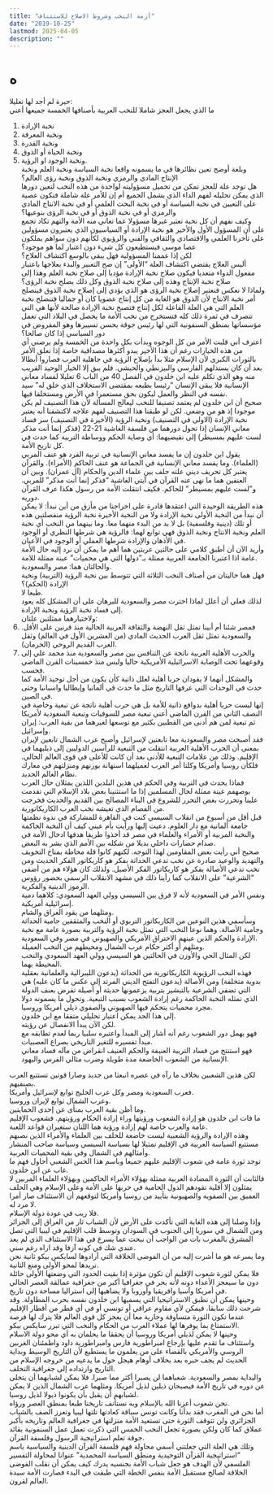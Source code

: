 ```yaml
---
title: "أزمة النخب وشروط الاصلاح للاستئناف"
date: "2019-10-25"
lastmod: 2025-04-05
description: ""
---
```

# **ه**

حيرة لم أجد لها تعليلا:  
ما الذي يجعل العجز شاملا للنخب العربية بأصنافها الخمسة جميعها أعني  
1. نخبة الإرادة  
2. ونخبة المعرفة  
3. ونخبة القدرة  
4. ونخبة الحياة أو الذوق  
5. ونخبة الوجود او الرؤية.  
وبلغة أوضح تعين نظائرها في ما يسمونه واقعا نخبة السياسة ونخبة العلم ونخبة الإنتاج المادي والرمزي ونخبة الذوق ونخبة رؤى العالم؟  
هل توجد علة للعجز تمكن من تحميل مسؤوليته لواحدة من هذه النخب لتعين دورها الذي يمكن تحليله لفهم الداء الذي يشمل الجميع أم إن للأمر علة شاملة فتكون عصية على التعيين في نخبة السياسة أو في نخبة البحث العلمي أو في نخبة الانتاج المادي والرمزي أو في نخبة الذوق أو في نخبة الرؤى بنوعيها؟  
وكيف نفهم أن كل نخبة تعتبر غيرها مسؤولا عما تعاني منه الأمة والتهم تكاد تجمع على أن المسؤول الأول والأخير هو نخبة الإرادة أو السياسيون الذي يعتبرون مسؤولين على تأخرنا العلمي والاقتصادي والثقافي والفني والرؤيوي لكأنهم دون سواهم يملكون عصا موسى فيستطيعون كل شيء دون اعتبار لما هو موجود؟  
لكن إذا عممنا المسؤولية فهل يبقى بالوسع اكتشاف العلاج؟  
أليس العلاج يقتضي اكتشاف العلة “الأولى” إن صح التعبير والبدء بعلاجها باعتبار مفعول الدواء متعديا فيكون صلاح نخبة الإرادة مؤديا إلى صلاح نخبة العلم وهذا إلى صلاح نخبة الإنتاج وهذه إلى صلاح نخبة الذوق وكل ذلك يصلح نخبة الرؤى؟  
ولماذا لا نعكس فنعتبر إصلاح نخبة الرؤى هو الذي يؤدي إلى إصلاح نخبة الذوق فينصلح أمر نخبة الانتاج لأن الذوق هو الغاية من كل إنتاج عضويا كان أو جماليا فتنصلح نخبة العلم التي هي العلة الفاعلة لكل إنتاج فتصبح نخبة الإرادة صالحة لأنها هي التي تتصرف في ثمرة ذلك كله فتستخرج من نخب الأمة ما يحصل في البلاد التي تعمل مؤسساتها بمنطق السنفونية التي لها رئيس جوقة يحسن تسييرها وهو المفروض في دور السياسي إذا كان صالحا؟  
اعترف أني قلبت الأمر من كل الوجوه وبدأت بكل واحدة من الخمسة ولم يرضني أي من هذه الخيارات رغم أن هذا الأخير يبدو أكثرها مصداقية خاصة إذا تعلق الأمر بالثورات الكبرى لأن الإسلام مثلا بدأ بإصلاح الرؤية في جاهلية العرب فصاروا أبطالا بعد أن كان يستذلهم الفارسي والبيزنطي والحبشي. فلم يبق إلا الخيار الوحيد القريب منه وهو الذي تكلم عليه ابن خلدون في الفصل 40 من الباب 6 تعليلا لفساد معاني الإنسانية فلا يبقى الإنسان “رئيسا بطبعه بمقتضى الاستخلاف الذي خلق له” سيد نفسه في النظر والعمل ليكون بحق مستعمرا في الأرض ومستخلفا فيها.  
صحيح أن ابن خلدون لم يعتمد تصنيفا للنخب ليعالج المسألة لأن هذا التصنيف لم يكن موجودا إذ هو من وضعي. لكن لو طبقنا هذا التصنيف لفهم علاجه لاكتشفنا أنه يعتبر نخبة الإرادة (الاولى في التصنيف) ونخبة الرؤية (الأخيرة في التصنيف) سر فساد معاني الإنسان إذا تحول دورهما من فلسفة الغاشية 21-22 (فذكر إنما أنت مذكر لست عليهم بمسيطر) إلى نقيضيهما: أي وصاية الحكم ووساطة التربية كما حدث في كل تاريخ الأمة.  
يقول ابن خلدون إن ما يفسد معاني الإنسانية في تربية الفرد هو عنف المربي (العلماء). وما يفسد معاني الإنسانية في الجماعة هو عنف الحاكم (الأمراء). والقرآن يعتبر كل تحريف ديني علته حلف بين علماء الدين والحكام (آل عمران). وبين أن العنفين هما ما نهى عنه القرآن في آيتي الغاشية “فذكر إنما أنت مذكر” للمربي. و”لست عليهم بمسيطر” للحاكم. فكيف انتقلت الأمة من رسول هكذا عرف القرآن دوريه.  
هذه الطريقة الوحيدة التي اعتقدها قادرة على اخراجنا من مأزق من أين نبدأ: لا يمكن أن نبدأ من النخبة الأولى نخبة الإرادة ولا من النخبة الأخيرة نخبة الرؤية منفصلتين هذه أو تلك (دينية وفلسفية) بل لا بد من البدء منهما معا. وما بينهما من النخب أي نخبة العلم ونخبة الانتاج ونخبة الذوق فهي توابع لهما: فالرؤية هي شرطها النظري أو الوجود في الأذهان والإرادة شرطها العملي أو الوجود في الأعيان.  
وأريد الآن أن أطبق كلامي على حالتين عربتين هما أهم ما يمكن أن نرد إليه حال الأمة عامة اذا اعتبرنا الجامعة العربية ممثلة بـ”دولها التي هي محميات” عينة ممثلة للامة.  
والحالتان هما: مصر والسعودية.  
فهل هما خاليتان من أصناف النخب الثلاثة التي تتوسط بين نخبة الرؤية (التربية) ونخبة الإرادة (الحكم)؟  
طبعا لا.  
لذلك فعلي أن أعلل لماذا اخترت مصر والسعودية للبرهان على أن المشكل كله يعود إلى فساد نخبة الرؤية ونخبة الإرادة.  
ولاختيارهما ممثلتين علتان:  
1. فمصر شئنا أم أبينا تمثل ثقل النهضة والثقافة العربية الحالية منذ قرنين على الأقل. والسعودية تمثل ثقل العرب الحديث المادي (من العشرين الأول في العالم) وثقل العرب القديم الروحي (الحرمان).  
2. والحرب الأهلية العربية ناتجة عن التنافس بين مصر والسعودية منذ محمد علي إلى وقوعهما تحت الوصاية الاسرائيلية الأمريكية حاليا وليس منذ خمسينات القرن الماضي فحسب.  
والمشكل أنهما لا يقودان حربا أهلية لعلل ذاتية كأن يكون من أجل توحيد الأمة كما حدث في الوحدات التي عرفها التاريخ مثل ما حدث في ألمانيا وإيطاليا واسبانيا وحتى في الصين.  
إنها ليست حربا أهلية بدوافع ذاتية للأمة بل هي حرب أهلية ناتجة عن تبعية وخاصة في النصف الثاني من القرن الماضي أعني تبعية مصر للسوفيات وتبعية السعودية لأمريكا ثم تبعية لمن هم أدنى من القطبين بكثير مع توسعها لغيرهما من بقية العرب: إيران وإسرائيل.  
فقد أصبحت مصر والسعودية معا تابعتين لإسرائيل وأصبح عرب الشمال تابعين لإيران بمعنى أن الحرب الأهلية العربية انتقلت من التبعية للرأسين الدوليين إلى ذيليهما في الإقليم. وذلك من علامات التبعية للأدنى بعد أن كانت للأعلى في قوى العالم الحالي. فلكأن روسيا وأمريكا وكلتا أمر العرب لعميلهما استهانة بوزنهم ومنزلتهم في معارك نظام العالم الجديد.  
فماذا يحدث في التربية وفي الحكم في هذين البلدين اللذين يمثلان حال العرب بوصهفم عينة ممثلة لحال المسلمين إذا ما استثنينا بعض بلاد الإسلام التي تقدمت علينا وتحررت بعض التحرر للشروع في البناء المصالح بين القديم والحديث فخرجت من الفصام الذي تعيشه نخب العرب الكاريكاتورية.  
قبل أقل من أسبوع من انقلاب السيسي كنت في القاهرة للمشاركة في ندوة نظمتها جامعة ألمانية مع دار العلوم. دعيت إليها ورأيت بأم عيني كيف أن النخبة الحاكمة والنخبة المربية أو الأمراء والعلماء في مصر قد أخذوا طريقا هدفها ادخال الأمة في صدام حضارات داخلي بديلا من شكله بين الأمم الذي بشر به البعض.  
صحيح أني رأيت بعض المقاومين لهذا التوجه. لكنهم كانوا قلة محاطة بمناخ التخويف والتهديد والوعيد صادرة عن نخب تدعي الحداثة بفكر هو كاريكاتور الفكر الحديث ومن نخب تدعي الأصالة بفكر هو كاريكاتور الفكر الأصيل. ولذلك كان هؤلاء هم من أضفى “الشرعية” على الانقلاب كما رأينا ذلك في مشهد الانقلاب الرسمي بحضور رؤوس الرموز الدينية والفكرية.  
ونفس الأمر في السعودية لأنه لا فرق بين السيسي وولي العهد السعودي: كلاهما دمية إسرائيلية أمريكية.  
ومثلهما من يقود العراق والشام.  
وسأسمي هذين النوعين من الكاريكاتور التربوي أو النخب والمثقفين جامية الحداثة وجامية الأصالة. وهما نوعا النخب التي تمثل نخبة الرؤية والتربية بصورة عامة مع نخبة الإرادة والحكم الذين عينهم الاختراق الأمريكي والصهيوني في مصر وفي السعودية.  
ومثلهم أو أكثر حكام عرب الشمال ومحيطهم من النخب العميلة.  
لكن المثال الحي والأوزن في الحالتين هو السيسي وولي العهد السعودي والنخب المحيطة بهما.  
فهذه النخب الرؤيوية الكاريكاتورية من الحداثة (يدعون الليبرالية والعلمانية بعقلية بدوية متخلفة) ومن الأصالة (يدعون التفتح الديني المرتد إلى عكس ما كان عليه) هي التي تضفي الشرعية بالتبشير بتربية يزعمونها حديثة أو أصيلة تفرض بعنف الدولة الذي تمثله النخبة الحاكمة رغم إرادة الشعوب بسبب التبعية. وتحول ما يسمونه دولا مجرد محميات يتحكم فيها الصهيوني والصفوي ذيلي أمريكا وروسيا.  
إلى هذا الحد يمكن اعتبار تحليلي متفقا مع ابن خلدون.  
لكن الآن يبدأ الانفصال عن رؤيته.  
فهو يهمل دور الشعوب رغم أنه أشار إلى المبدأ واعتبره سلبيا ربما لعدم تطابقه مع مبدأ تفسيره للتغير التاريخي بصراع العصبيات.  
فهو استنتج من فساد التربية العنيفة والحكم العنيف انقراض من مآله فساد معاني الإنسانية من الشعوب الخاضعة مدة طويلة وضرب مثالي الفرس واليهود.

لكن هذين الشعبين بخلاف ما رآه في عصره انبعثا من جديد وصارا قوتين تستتبع العرب بصنفيهم.  
فعرب السعودية ومصر وكل عرب الخليج توابع لإسرائيل وأمريكا.  
وعرب الشمال توابع لإيران وروسيا.  
وما أظن بقية العرب بمنأى عن إحدى الحمايتين.  
ما فات ابن خلدون هو إرادة الشعوب ورؤيتها وراء إرادة الحكام ورؤيتهم. فشعوب الإقليم عامة والعرب خاصة لهم إرادة ورؤية هما اللتان ستغيران قواعد اللعبة.  
وهذه الإرادة والرؤية الشعبية ليست خاضعة للحلف بين العلماء والأمراء الذين نصبهم مستتبع السياسة العربية في الإقليم تمثيلا لها بسياسة السيسي وسياسة صاحب المنشار وأمثالهم في الشمال وفي بقية المحميات العربية.  
توجد ثورة عامة في شعوب الإقليم عليهم جميعا وباسم هذا الحس الشعبي أحاول فهم ما غاب عن ابن خلدون.  
فالثابت أن الثورة المضادة العربية ممثلة بهؤلاء الأمراء الحاكمين وبهؤلاء العلماء المربين لا يمثلون إلا أقلية تقودهم الدول الحامية في حربها على الأمة وعلى الإسلام وهي الحلف العميق بين الصفوية والصهيونية بتأييد من روسيا وأمريكا لتوقعهم أن الاستئناف صار أمرا لا مرد له.  
فلا ريب في عودة دولة الإسلام.  
وإذا وصلنا إلى هذه الغاية التي تأكدت على الأرض لأن الشباب ثار من العراق إلى الجزائر ومن الشمال في سوريا إلى الجنوب في السودان وتوسط قلب الإقليم في ليبيا التي تصل المشرق بالمغرب بات من الواجب أن نبحث عما يسرع في هذا الاستئناف الذي لم يعد عندي شك في كونه آزفا وقد اراه رغم سني.  
وما يسرعه هو ما أشرت إليه من أن الفوضى الخلاقة التي أرادوها لسايكس بيكو ثانية نحن نريدها لمحو الأولى ومنع الثانية.  
فلا يمكن لثورة شعوب الإقليم أن تكون مؤثرة إذا بقيت الحدود التي وضعتها الأولى حائلة دون ما سيعجز الأعداء دونه لأنه بحر في جغرافيا أكبر من جغرافية عمالقة العصر الحالي في أمريكا وآسيا وافريقيا وأوروبا ولا يضاهيها إلى استراليا مساحة دون تاريخ.  
وحينها يمكن أن نطبق الاستراتيجيا التي يسميها ابن خلدون نفسه بحرب المطاولة. وقد شرحت ذلك سابقا. فيمكن لأي مقاوم عراقي أو تونسي أو في أي قطر من أقطار الإقليم عندما تكون الثورة متساوقة وجارية معا أن يعجز كل قوى العالم فلا يترك لها فرصة الاستمتاع بما يوفرها لها عملاء العرب من الحكام والنخب التي تبرر سايكس بيكو.  
وحينها لا يمكن لذيلي أمريكا وروسيا أن يحققا ما يحلمان به أي محو دولة الاسلام واستئناف ما تقدم عليها بإرجاع امبراطورية فارس وامبراطورية داود واطمئنان الغربين الروسي والأمريكي بالقضاء على من يعلمون ما يستطيع لأن التاريخ الوسيط وبداية الحديث لم يجف حبره بعد بخلاف أوهام هيجل حول ما يدعيه من خروجه الإسلام من التاريخ وارتداده إلى جغرافية التخلف.  
والبداية بمصر والسعودية. شعباهما لن يصبرا أكثر مما صبرا. فلا يمكن لشبابهما أن يتخلى عن دوره في تاريخ الأمة فيصبحان ذيلين لذيل أمريكا. ومثلهما عرب الشمال الذين لا يمكن لشبابهم أن يقبل بأن يكونوا ذيولا لذيل روسيا.  
نحن شعوب أعزنا الله بالإسلام وبه نستأنف تاريخنا طبعا بمنطق العصر ورؤاه.  
أما نحن في المغرب فقد بدأنا وكانت تونس سباقة كعادتها تلتها ليبيا وتعزز الصف بالشباب الجزائري ولن تتوقف الثورة حتى تستعيد الأمة منزلتها في جغرافية العالم وتاريخه بأكبر عملاق كما كان ولكن بصورة تجعل النخب الخمس التي ذكرت تعمل عمل السنفونية بقائد جوقة تعلم استراتيجية الرسول وفلسفة القرآن.  
وتلك هي العلة التي جعلتني أسمي محاولة فهم فلسفة القرآن الدينية والسياسية باسم “استراتيجية القرآن التوحيدية ومنطق السياسة المحمدية” عنوانا لمحاولة التفسير الفلسفي لأن الهدف هو جعل شباب الأمة بجنسيه يدرك كيف يمكن أن نقلب الفوضى الخلاقة لصالح مستقبل الأمة بنفس الخطة التي طبقت في البدء فصارت الأمة سيدة العالم لقرون.

###
